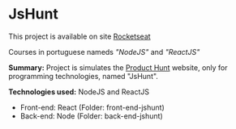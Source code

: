 # JsHunt

This project is available on site [Rocketseat](https://rocketseat.com.br/starter)

Courses in portuguese nameds  *"NodeJS"* and *"ReactJS"*

**Summary:** Project is simulates the [Product Hunt](https://www.producthunt.com/) website, only for programming technologies, named "JsHunt".

**Technologies used:** NodeJS and ReactJS
- Front-end: React (Folder: front-end-jshunt)
- Back-end: Node (Folder: back-end-jshunt)
